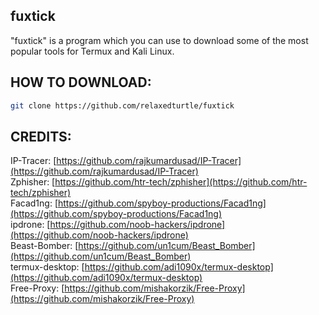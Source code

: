 ## fuxtick
"fuxtick" is a program which you can use to download some of the most popular tools for Termux and Kali Linux. 
## HOW TO DOWNLOAD:
```bash
git clone https://github.com/relaxedturtle/fuxtick
```
## CREDITS:
IP-Tracer: [https://github.com/rajkumardusad/IP-Tracer](https://github.com/rajkumardusad/IP-Tracer)  
Zphisher: [https://github.com/htr-tech/zphisher](https://github.com/htr-tech/zphisher)  
Facad1ng: [https://github.com/spyboy-productions/Facad1ng](https://github.com/spyboy-productions/Facad1ng)  
ipdrone: [https://github.com/noob-hackers/ipdrone](https://github.com/noob-hackers/ipdrone)  
Beast-Bomber: [https://github.com/un1cum/Beast_Bomber](https://github.com/un1cum/Beast_Bomber)  
termux-desktop: [https://github.com/adi1090x/termux-desktop](https://github.com/adi1090x/termux-desktop)  
Free-Proxy: [https://github.com/mishakorzik/Free-Proxy](https://github.com/mishakorzik/Free-Proxy)
